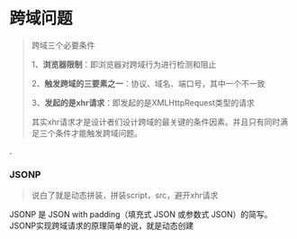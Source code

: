 # 跨域问题

> 跨域三个必要条件
>
> 1、**浏览器限制**：即浏览器对跨域行为进行检测和阻止
>
> 2、**触发跨域的三要素之一**：协议、域名、端口号，其中一个不一致
>
> 3、**发起的是xhr请求**：即发起的是XMLHttpRequest类型的请求
>
> 其实xhr请求才是设计者们设计跨域的最关键的条件因素。并且只有同时满足三个条件才能触发跨域问题。

.

### JSONP

> 说白了就是动态拼装，拼装script，src，避开xhr请求

JSONP 是 JSON with padding（填充式 JSON 或参数式 JSON）的简写。JSONP实现跨域请求的原理简单的说，就是动态创建<script>标签，然后利用<script>的src 不受同源策略约束来跨域获取数据。

 JSONP 由两部分组成：回调函数和数据。回调函数是当响应到来时应该在页面中调用的函数。回调函数的名字一般是在请求中指定的。而数据就是传入回调函数中的 JSON 数据。

JSONP目前还是比较流行的跨域方式，虽然JSONP使用起来方便，但是也存在一些问题： 
首先， JSONP 是从其他域中加载代码执行。如果其他域不安全，很可能会在响应中夹带一些恶意代码，而此时除了完全放弃 JSONP 调用之外，没有办法追究。因此在使用不是你自己运维的 Web 服务时，一定得保证它安全可靠。

其次，要确定 JSONP 请求是否失败并不容易。虽然 html5 给<script>元素新增了一个 onerror事件处理程序，但目前还没有得到任何浏览器支持。为此，开发人员不得不使用计时器检测指定时间内是否接收到了响应。

```js
// 跨域请求 (jsonp)
export function proxy(path, params = {}) {
  // return
  return new Promise((resolve , reject) => {

    const
      LOADING = Loading.service({ background: 'rgba(255, 255, 255, 0.4)' }),
      // callback name
      NAME = 'wmsJsonProxy_' + Date.now().toString(32),
      // temp script
      SCRIPT = ((head, script) => head.appendChild(script))(document.head, document.createElement('script')),
      // params
      PARAM = `?jsonpCallback=${NAME}` + ('&' + qs.stringify(params)).replace(/&$/g, ''),
      // remove temp script and loading
      REMOVE = () => {
        document.head.removeChild(SCRIPT);
        LOADING.close();
      }
    ;
    // send proxy
    SCRIPT.src = path + PARAM;
    // callback
    window[NAME] = rs => {
      const { succ } = rs;
      succ ? resolve(rs) : reject(rs);
      REMOVE();
    };
    // error
    SCRIPT.onerror = rs => {
      reject(rs);
      REMOVE();
    };
  });
}
```

